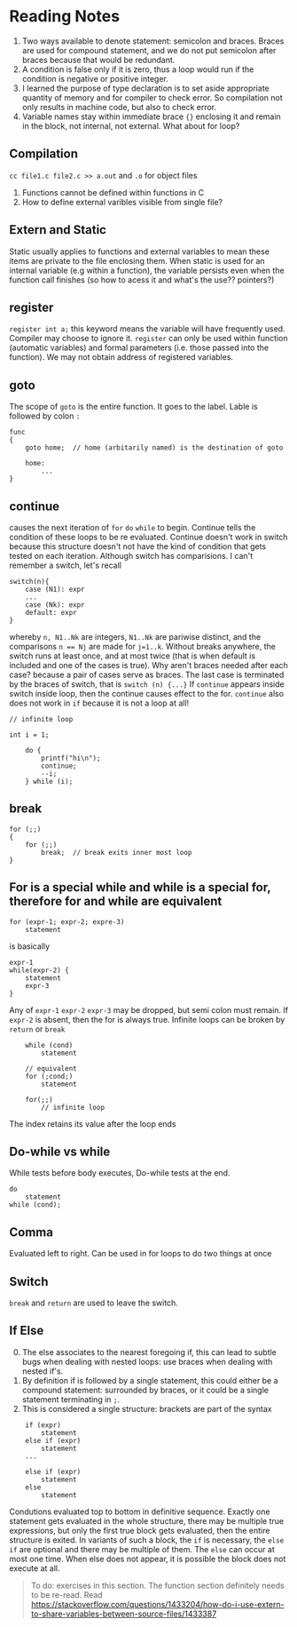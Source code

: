 # Reading Notes

1. Two ways available to denote statement: semicolon and braces. Braces are used for compound statement, and we do not put semicolon after braces because that would be redundant.
2. A condition is false only if it is zero, thus a loop would run if the condition is negative or positive integer.
3. I learned the purpose of type declaration is to set aside appropriate quantity of memory and for compiler to check error. So compilation not only results in machine code, but also to check error.
4. Variable names stay within immediate brace `{}` enclosing it and remain in the block, not internal, not external. What about for loop? 

## Compilation 

`cc file1.c file2.c >> a.out` and `.o` for object files 

1. Functions cannot be defined within functions in C
2. How to define external varibles visible from single file?

## Extern and Static 

Static usually applies to functions and external variables to mean these items are private to the file enclosing them. When static is used for an internal variable (e.g within a function), the variable persists even when the function call finishes (so how to acess it and what's the use?? pointers?) 

## register

`register int a;` this keyword means the variable will have frequently used. Compiler may choose to ignore it. `register` can only be used within function (automatic variables) and formal parameters (i.e. those passed into the function). We may not obtain address of registered variables.



## goto 
The scope of `goto` is the entire function. It goes to the label. Lable is followed by colon `:`

```
func
{
    goto home;  // home (arbitarily named) is the destination of goto 

    home:
        ...
}

```

## continue 
causes the next iteration of 
`for` `do` `while` to begin. Continue tells the condition of these loops to be re evaluated. Continue doesn't work in switch because this structure doesn't not have the kind of condition that gets tested on each iteration. Although switch has comparisions. I can't remember a switch, let's recall

```
switch(n){
    case (N1): expr
    ...
    case (Nk): expr
    default: expr
}
```

whereby `n, N1..Nk` are integers, `N1..Nk` are pariwise distinct, and the comparisons `n == Nj` are made for `j=1..k`. Without breaks anywhere, the switch runs at least once, and at most twice (that is when default is included and one of the cases is true). Why aren't braces needed after each case? because a pair of cases serve as braces. The last case is terminated by the braces of switch, that is  `switch (n) {...}` If `continue` appears inside switch inside loop, then the continue causes effect to the for. `continue` also does not work in `if` because it is not a loop at all!

```
// infinite loop

int i = 1;

    do {
        printf("hi\n");
        continue;
        --i;
    } while (i);
```
## break

```
for (;;)
{
    for (;;)
        break;  // break exits inner most loop
}
```

## For is a special while and while is a special for, therefore for and while are equivalent

```
for (expr-1; expr-2; expre-3)
    statement
``` 

is basically

```
expr-1
while(expr-2) {
    statement 
    expr-3
}
```

Any of  `expr-1` `expr-2` `expr-3` may be dropped, but semi colon must remain. If `expr-2` is absent, then the for is always true. Infinite loops can be broken by `return` or `break`
```
    while (cond)
        statement

    // equivalent
    for (;cond;)
        statement

    for(;;)
        // infinite loop
```

The index retains its value after the loop ends

## Do-while vs while

While tests before body executes, Do-while tests at the end. 
```
do 
    statement 
while (cond);

```

## Comma

Evaluated left to right. Can be used in for loops to do two things at once

## Switch 

`break` and `return` are used to leave the switch. 

## If Else

0. The else associates to the nearest foregoing if, this can lead to subtle bugs when dealing with nested loops: use braces when dealing with nested if's.
1. By definition if is followed by a single statement, this could either be a compound statement: surrounded by braces, or it could be a single statement terminating in `;`. 
3. This is considered a single structure: brackets are part of the syntax

```
    if (expr)
        statement
    else if (expr)
        statement
    ...

    else if (expr)
        statement
    else    
        statement
```
Condutions evaluated top to bottom in definitive sequence. Exactly one statement gets evaluated in the whole structure, there may be multiple true expressions, but only the first true block gets evaluated, then the entire structure is exited. In variants of such a block, the `if` is necessary, the `else if` are optional and there may be multiple of them. The `else` can occur at most one time. When else does not appear, it is possible the block does not execute at all.

> To do: exercises in this section. 
The function section definitely needs to be re-read. 
> Read https://stackoverflow.com/questions/1433204/how-do-i-use-extern-to-share-variables-between-source-files/1433387